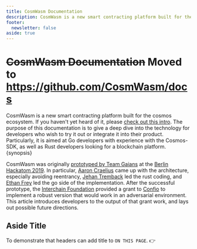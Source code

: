 ```yaml
---
title: CosmWasm Documentation
description: CosmWasm is a new smart contracting platform built for the cosmos ecosystem.
footer:
  newsletter: false
aside: true
---
```


# ~~CosmWasm Documentation~~ Moved to https://github.com/CosmWasm/docs

CosmWasm is a new smart contracting platform built for the cosmos ecosystem. If you haven't yet heard of it, please [check out this intro](https://blog.cosmos.network/announcing-the-launch-of-cosmwasm-cc426ab88e12). The purpose of this documentation is to give a deep dive into the technology for developers who wish to try it out or integrate it into their product. Particularly, it is aimed at Go developers with experience with the Cosmos-SDK, as well as Rust developers looking for a blockchain platform. {synopsis}

CosmWasm was originally [prototyped by Team Gaians](https://github.com/cosmos-gaians/cosmos-sdk/tree/hackatom/x/contract) at the [Berlin Hackatom 2019](https://blog.cosmos.network/cosmos-hackatom-berlin-recap-4722882e7623). In particular, [Aaron Craelius](https://github.com/aaronc) came up with the architecture, especially avoiding reentrancy, [Jehan Tremback](https://github.com/jtremback) led the rust coding, and [Ethan Frey](https://github.com/ethanfrey) led the go side of the implementation. After the successful prototype, the [Interchain Foundation](https://interchain.io/) provided a grant to [Confio](http://confio.tech) to implement a robust version that would work in an adversarial environment. This article introduces developers to the output of that grant work, and lays out possible future directions.

## Aside Title

To demonstrate that headers can add title to `ON THIS PAGE`. 👉
